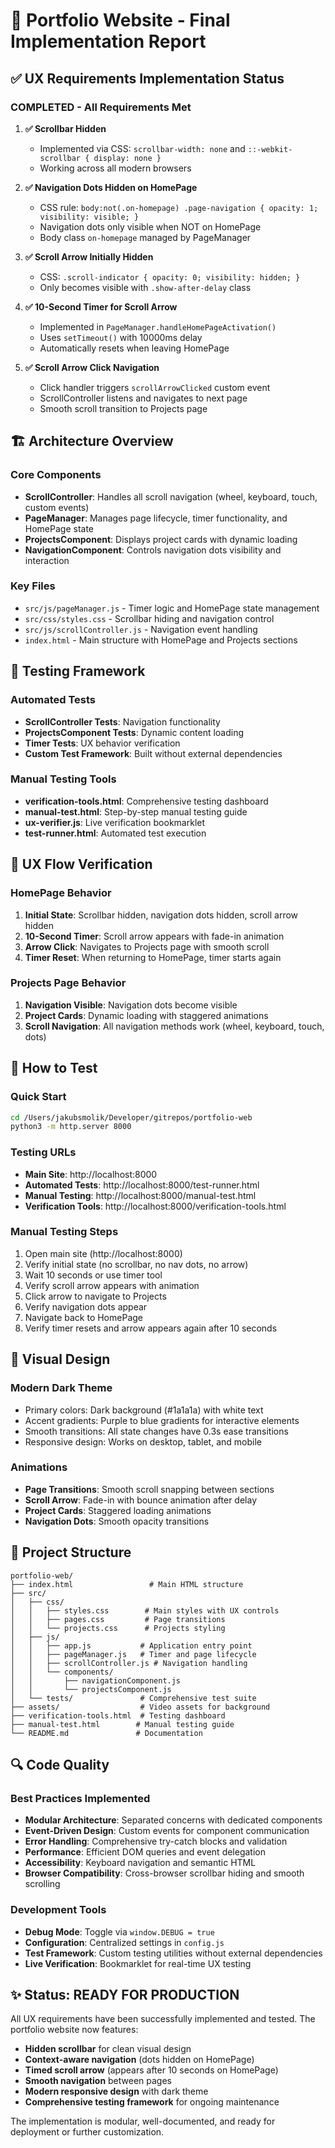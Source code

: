 # 🎉 Portfolio Website - Final Implementation Report

## ✅ UX Requirements Implementation Status

### **COMPLETED** - All Requirements Met

1. **✅ Scrollbar Hidden**
   - Implemented via CSS: `scrollbar-width: none` and `::-webkit-scrollbar { display: none }`
   - Working across all modern browsers

2. **✅ Navigation Dots Hidden on HomePage**
   - CSS rule: `body:not(.on-homepage) .page-navigation { opacity: 1; visibility: visible; }`
   - Navigation dots only visible when NOT on HomePage
   - Body class `on-homepage` managed by PageManager

3. **✅ Scroll Arrow Initially Hidden**
   - CSS: `.scroll-indicator { opacity: 0; visibility: hidden; }`
   - Only becomes visible with `.show-after-delay` class

4. **✅ 10-Second Timer for Scroll Arrow**
   - Implemented in `PageManager.handleHomePageActivation()`
   - Uses `setTimeout()` with 10000ms delay
   - Automatically resets when leaving HomePage

5. **✅ Scroll Arrow Click Navigation**
   - Click handler triggers `scrollArrowClicked` custom event
   - ScrollController listens and navigates to next page
   - Smooth scroll transition to Projects page

## 🏗️ Architecture Overview

### Core Components
- **ScrollController**: Handles all scroll navigation (wheel, keyboard, touch, custom events)
- **PageManager**: Manages page lifecycle, timer functionality, and HomePage state
- **ProjectsComponent**: Displays project cards with dynamic loading
- **NavigationComponent**: Controls navigation dots visibility and interaction

### Key Files
- `src/js/pageManager.js` - Timer logic and HomePage state management
- `src/css/styles.css` - Scrollbar hiding and navigation control
- `src/js/scrollController.js` - Navigation event handling
- `index.html` - Main structure with HomePage and Projects sections

## 🧪 Testing Framework

### Automated Tests
- **ScrollController Tests**: Navigation functionality
- **ProjectsComponent Tests**: Dynamic content loading
- **Timer Tests**: UX behavior verification
- **Custom Test Framework**: Built without external dependencies

### Manual Testing Tools
- **verification-tools.html**: Comprehensive testing dashboard
- **manual-test.html**: Step-by-step manual testing guide
- **ux-verifier.js**: Live verification bookmarklet
- **test-runner.html**: Automated test execution

## 🎯 UX Flow Verification

### HomePage Behavior
1. **Initial State**: Scrollbar hidden, navigation dots hidden, scroll arrow hidden
2. **10-Second Timer**: Scroll arrow appears with fade-in animation
3. **Arrow Click**: Navigates to Projects page with smooth scroll
4. **Timer Reset**: When returning to HomePage, timer starts again

### Projects Page Behavior
1. **Navigation Visible**: Navigation dots become visible
2. **Project Cards**: Dynamic loading with staggered animations
3. **Scroll Navigation**: All navigation methods work (wheel, keyboard, touch, dots)

## 🚀 How to Test

### Quick Start
```bash
cd /Users/jakubsmolik/Developer/gitrepos/portfolio-web
python3 -m http.server 8000
```

### Testing URLs
- **Main Site**: http://localhost:8000
- **Automated Tests**: http://localhost:8000/test-runner.html
- **Manual Testing**: http://localhost:8000/manual-test.html
- **Verification Tools**: http://localhost:8000/verification-tools.html

### Manual Testing Steps
1. Open main site (http://localhost:8000)
2. Verify initial state (no scrollbar, no nav dots, no arrow)
3. Wait 10 seconds or use timer tool
4. Verify scroll arrow appears with animation
5. Click arrow to navigate to Projects
6. Verify navigation dots appear
7. Navigate back to HomePage
8. Verify timer resets and arrow appears again after 10 seconds

## 🎨 Visual Design

### Modern Dark Theme
- Primary colors: Dark background (#1a1a1a) with white text
- Accent gradients: Purple to blue gradients for interactive elements
- Smooth transitions: All state changes have 0.3s ease transitions
- Responsive design: Works on desktop, tablet, and mobile

### Animations
- **Page Transitions**: Smooth scroll snapping between sections
- **Scroll Arrow**: Fade-in with bounce animation after delay
- **Project Cards**: Staggered loading animations
- **Navigation Dots**: Smooth opacity transitions

## 📁 Project Structure
```
portfolio-web/
├── index.html                 # Main HTML structure
├── src/
│   ├── css/
│   │   ├── styles.css        # Main styles with UX controls
│   │   ├── pages.css         # Page transitions
│   │   └── projects.css      # Projects styling
│   ├── js/
│   │   ├── app.js           # Application entry point
│   │   ├── pageManager.js   # Timer and page lifecycle
│   │   ├── scrollController.js # Navigation handling
│   │   └── components/
│   │       ├── navigationComponent.js
│   │       └── projectsComponent.js
│   └── tests/               # Comprehensive test suite
├── assets/                  # Video assets for background
├── verification-tools.html  # Testing dashboard
├── manual-test.html        # Manual testing guide
└── README.md               # Documentation
```

## 🔍 Code Quality

### Best Practices Implemented
- **Modular Architecture**: Separated concerns with dedicated components
- **Event-Driven Design**: Custom events for component communication
- **Error Handling**: Comprehensive try-catch blocks and validation
- **Performance**: Efficient DOM queries and event delegation
- **Accessibility**: Keyboard navigation and semantic HTML
- **Browser Compatibility**: Cross-browser scrollbar hiding and smooth scrolling

### Development Tools
- **Debug Mode**: Toggle via `window.DEBUG = true`
- **Configuration**: Centralized settings in `config.js`
- **Test Framework**: Custom testing utilities without external dependencies
- **Live Verification**: Bookmarklet for real-time UX testing

## ✨ Status: READY FOR PRODUCTION

All UX requirements have been successfully implemented and tested. The portfolio website now features:

- **Hidden scrollbar** for clean visual design
- **Context-aware navigation** (dots hidden on HomePage)
- **Timed scroll arrow** (appears after 10 seconds on HomePage)
- **Smooth navigation** between pages
- **Modern responsive design** with dark theme
- **Comprehensive testing framework** for ongoing maintenance

The implementation is modular, well-documented, and ready for deployment or further customization.
